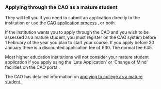 ###  **Applying through the CAO as a mature student**

They will tell you if you need to submit an application directly to the
institution or use the [ CAO application process
](https://www.cao.ie/index.php?page=mature) , or both.

If the institution wants you to apply through the CAO and you wish to be
assessed as a mature student, you must register on the CAO system before 1
February of the year you plan to start your course. If you apply before 20
January there is a discounted application fee of €30. The normal fee €45.

Most higher education institutions will not consider your mature student
application if you apply using the ‘Late Application’ or ‘Change of Mind’
facilities on the CAO portal.

The CAO has detailed information on [ applying to college as a mature student
](https://www.cao.ie/index.php?page=mature) .
